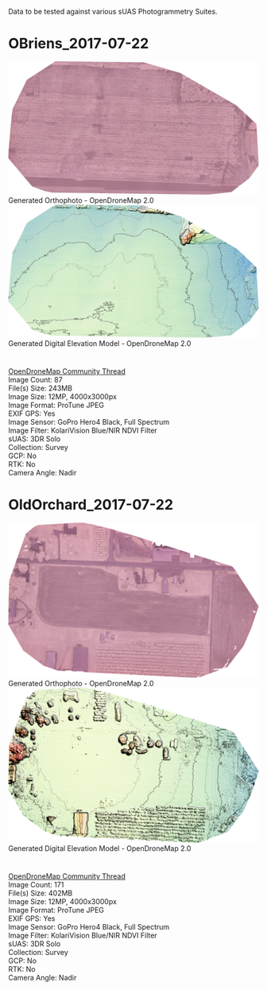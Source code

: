 Data to be tested against various sUAS Photogrammetry Suites.  
#  
# OBriens_2017-07-22
<!---![OBriens_2017-07-22 Orthophoto Preview](/datasets/OBriens_2017-07-22.png?raw=true)  
Site Orthophoto - Microsoft Image Composite Editor  --->
![OBriens_2017-07-22 Orthophoto (ODM 2.0)](/datasets/ODM2-OBriens_2017-07-22-ortho.png?raw=true)  
Generated Orthophoto - OpenDroneMap 2.0  
![OBriens_2017-07-22 Digital Elevation Model (ODM 2.0)](/datasets/ODM2-OBriens_2017-07-22-DEM.png?raw=true)  
Generated Digital Elevation Model - OpenDroneMap 2.0  
#  
[OpenDroneMap Community Thread](https://community.opendronemap.org/t/obriens-field-2017-07-22/5794)  
Image Count: 87  
File(s) Size: 243MB  
Image Size: 12MP, 4000x3000px  
Image Format: ProTune JPEG  
EXIF GPS: Yes  
Image Sensor: GoPro Hero4 Black, Full Spectrum  
Image Filter: KolariVision Blue/NIR NDVI Filter  
sUAS: 3DR Solo  
Collection: Survey  
GCP: No  
RTK: No  
Camera Angle: Nadir 
#  
# OldOrchard_2017-07-22
<!---![OldOrchard_2017-07-22 Orthophoto Preview](/datasets/OldOrchard_2017-07-22.png?raw=true)  
Site Orthophoto - Microsoft Image Composite Editor --->
![OldOrchard_2017-07-22 Orthophoto (ODM 2.0)](/datasets/ODM2-OldOrchard_2017-07-22-ortho.png?raw=true)  
Generated Orthophoto - OpenDroneMap 2.0  
![OldOrchard_2017-07-22 Digital Elevation Model (ODM 2.0)](/datasets/ODM2-OldOrchard_2017-07-22-DEM.png?raw=true)  
Generated Digital Elevation Model - OpenDroneMap 2.0  
#  
[OpenDroneMap Community Thread](https://community.opendronemap.org/t/old-orchard-2017-07-22/5801)  
Image Count: 171  
File(s) Size: 402MB  
Image Size: 12MP, 4000x3000px  
Image Format: ProTune JPEG  
EXIF GPS: Yes  
Image Sensor: GoPro Hero4 Black, Full Spectrum  
Image Filter: KolariVision Blue/NIR NDVI Filter  
sUAS: 3DR Solo  
Collection: Survey  
GCP: No  
RTK: No  
Camera Angle: Nadir
